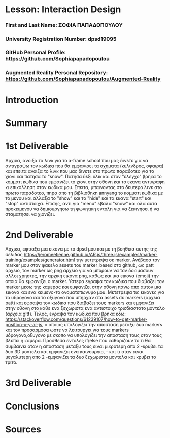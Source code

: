 # Lesson: Interaction Design

### First and Last Name: ΣΟΦΙΑ ΠΑΠΑΔΟΠΟΥΛΟΥ
### University Registration Number: dpsd19095
### GitHub Personal Profile: https://github.com/Sophiapapadopoulou
### Augmented Reality Personal Repository: https://github.com/Sophiapapadopoulou/Augmented-Reality

# Introduction

# Summary


# 1st Deliverable
Αρχικα, ανοιξα το λινκ για το a-frame school που μας δινετε για να αντιγραψω τον κωδικα που θα εμφανισει τα σχηματα (κυλινδρος, σφαιρα) και επειτα ανοιξα το λινκ που μας δινετε στο πρωτο παραδοτεο για το χιονι και πατησα το "snow". Πατησα δεξι κλικ και στον "ελεγχο" βρηκα το κομματι κωδικα που εμφανιζει το χιονι στην οθονη και το εκανα αντιγραφη κι επικολληση στον κωδικα μου. Επειτα, μπαινοντας στο δευτερο λινκ στο πρωτο παραδοτεο, πηρα απο τη βιβλιοθηκη annyang το κομματι 
 κωδικα με το μενου και αλλαξα το "show" και το "hide" και τα εκανα "start" και "stop" αντιστοιχα. Επισης, αντι για "menu" εβαλα "snow"  και ολα αυτα προκειμενου να δημιουργησω τη φωνητικη εντολη για να ξεκινησει ή να σταματησει να χιονιζει.
# 2nd Deliverable
Αρχικα, εφτιαξα μια εικονα με το dpsd μου και με τη βοηθεια αυτης της σελιδας https://jeromeetienne.github.io/AR.js/three.js/examples/marker-training/examples/generator.html την μετετρεψα σε marker. Ανέβασα τον marker μου στον φακελο assets του marker_based στο github, ως patt αρχειο, τον marker ως png αρχειο για να μπορουν να τον δοκιμασουν αλλοι χρηστες, την αρχικη εικονα png, καθως και μια εικονα (emoji) την οποια θα εμφανιζει ο marker. Υστερα εγραψα τον κωδικα που διαβαζει τον marker μεσω της καμερας και εμφανιζει στην οθονη πανω απο αυτον  μια εικονα και ενα κειμενο-το ονοματεπωνυμο μου. Μετετρεψα τις εικονες για το υδρογονο και το οξυγονο που υπηρχαν στα assets σε markers (αρχεια patt) και εφραψα τον κωδικα που διαβαζει τους markers και εμφανιζει στην οθονη στο καθε ενα ξεχωριστα ενα αντιστοιχο τρισδιαστατο μοντελο (αρχεια gltf). Τελος, εγραψα τον κωδικα που βρηκα εδω: https://stackoverflow.com/questions/61239107/how-to-get-marker-position-x-y-ar-js, ο οποιος υπολογιζει την αποσταση μεταξυ δυο markers και τον προσαρμοσα ωστε να λειτουργει για τους markers υδρογονο,οξυγονο με σκοπο να υπολογιζει την αποσταση τους οταν τους βλεπει η καμερα. Προσθεσα εντολες if/else που καθοριζουν το τι θα συμβαινει οταν η αποσταση μεταξυ τους ειναι μικροτερη απο 2 -κρυβει τα δυο 3D μοντελα και εμφανιζει ενα καινουργιο, - και τι οταν ειναι μεγαλυτερη απο 2 -εμφανιζει τα δυο ξεχωριστα μοντελα και κρυβει το τριτο.


# 3rd Deliverable 


# Conclusions


# Sources
